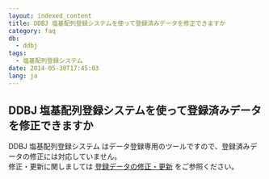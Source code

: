 ```yaml
---
layout: indexed_content
title: DDBJ 塩基配列登録システムを使って登録済みデータを修正できますか
category: faq
db:
  - ddbj
tags: 
  - 塩基配列登録システム
date: 2014-05-30T17:45:03
lang: ja
---
```


## DDBJ 塩基配列登録システムを使って登録済みデータを修正できますか

<p>DDBJ 塩基配列登録システム<!-- Nucleotide Sequence Submission System --> はデータ登録専用のツールですので、登録済みデータの修正には対応していません。<br>修正・更新に関しましては <a href="/ddbj/update.html">登録データの修正・更新</a> をご参照ください。</p>
